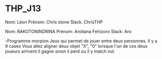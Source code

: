 # THP_J13

Nom: Léon
Prénom: Chris stone
Slack: ChrisTHP

Nom: RAKOTONINDRINA 
Prénom: Arotiana Fehizoro
Slack: Aro

-Programme morpion
Jeux qui permet de jouer entre deux personnes.
Il y a 9 cases
Vous allez aligner deux objet "X", "0"  lorsque l'un de ces deux joueurs arrivent il 
gagne sinon il perd ou il y match nul.



